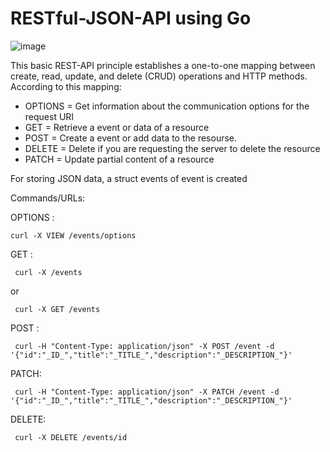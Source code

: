 # RESTful-JSON-API using Go
![image](https://user-images.githubusercontent.com/90148705/155867898-29e67810-1c8b-4e47-bcfa-5a6782475bce.png)


This basic REST-API principle establishes a one-to-one mapping between create, read, update, and delete (CRUD) operations and HTTP methods. According to this mapping:

- OPTIONS = Get information about the communication options for the request URI
- GET = Retrieve a event or data of a resource
- POST = Create a event or add data to the resourse.
- DELETE = Delete if you are requesting the server to delete the resource
- PATCH = Update partial content of a resource


For storing JSON data, a struct events of event is created

Commands/URLs:

 OPTIONS :
  ```
  curl -X VIEW /events/options
 ```

 GET :
 ```
  curl -X /events
 ```
   or
 ```
  curl -X GET /events
 ```
  
 POST :
 
 ```
  curl -H "Content-Type: application/json" -X POST /event -d '{"id":"_ID_","title":"_TITLE_","description":"_DESCRIPTION_"}'
 ```
 
 PATCH:
 
 ```
  curl -H "Content-Type: application/json" -X PATCH /event -d '{"id":"_ID_","title":"_TITLE_","description":"_DESCRIPTION_"}'
 ```
  
 DELETE:
 
 ```
  curl -X DELETE /events/id
 ```
  
